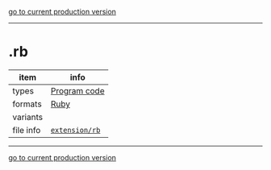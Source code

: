 [go to current production version]({{preferredFormats}})

---



# .rb

item | info
--- | ---
types | [Program code](../dataTypes/programCode.md)
formats | [Ruby](../fileFormats/ruby.md)
variants | 
file info | [`extension/rb`]({{fileinfo}}/rb)




---

[go to current production version]({{preferredFormats}})
